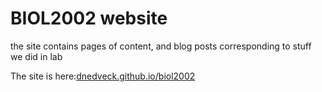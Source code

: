 # BIOL2002 website

the site contains pages of content, and blog posts corresponding to stuff we did in lab

The site is here:[dnedveck.github.io/biol2002](dnedveck.github.io/biol2002)
